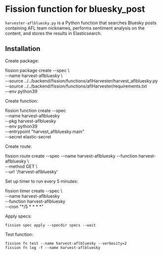 # Fission function for bluesky_post

`harvester-aflbluesky.py` is a Python function that searches Bluesky posts containing AFL team nicknames, performs sentiment analysis on the content, and stores the results in Elasticsearch.

## Installation

Create package:

fission package create --spec \                   
  --name harvest-aflbluesky \    
  --source ../../backend/fission/functions/aflHarvester/harvest_aflbluesky.py \
  --source ../../backend/fission/functions/aflHarvester/requirements.txt \
  --env python39

Create function:

fission function create --spec \
  --name harvest-aflbluesky \
  --pkg harvest-aflbluesky \
  --env python39 \
  --entrypoint "harvest_aflbluesky.main" \
  --secret elastic-secret

Create route:

fission route create --spec --name harvest-aflbluesky --function harvest-aflbluesky \                            
  --method GET \                 
  --url '/harvest-aflbluesky'

Set up timer to run every 5 minutes:

fission timer create --spec \             
  --name harvest-aflbluesky \
  --function harvest-aflbluesky \
  --cron "*/5 * * * *"

Apply specs:

    fission spec apply --specdir specs --wait

Test function:

    fission fn test --name harvest-aflbluesky --verbosity=2
    fission fn log -f --name harvest-aflbluesky
